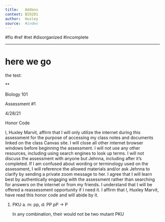 ```yaml
---
title:   Addons
context: BIO201
author:  Huxley
source:  #index
---
```


#flo #ref #ret #disorganized #incomplete

---


# here we go


the test:

**

Biology 101

Assessment #1

4/28/21

  
  

Honor Code

I, Huxley Marvit, affirm that I will only utilize the internet during this assessment for the purpose of accessing my class notes and documents linked on the class Canvas site. I will close all other internet browser windows before beginning the assessment. I will not use any other resources, including using search engines to look up terms. I will not discuss the assessment with anyone but Jehnna, including after it’s completed. If I am confused about wording or terminology used on the assessment, I will reference the allowed materials and/or ask Jehnna to clarify by sending a private zoom message to her. I agree that I will learn best by authentically engaging with the assessment rather than searching for answers on the internet or from my friends. I understand that I will be offered a reassessment opportunity if I need it. I affirm that I, Huxley Marvit, have read this honor code and will abide by it. 




1. PKU
	a. 
	m: pp, d: PP
	pP -> P
	
	In any combination, their would not be two mutant PKU